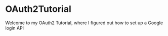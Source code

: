 # OAuth2Tutorial

Welcome to my OAuth2 Tutorial, where I figured out how to set up a Google login API
